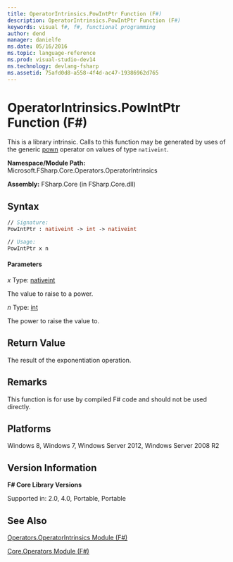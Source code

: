 ```yaml
---
title: OperatorIntrinsics.PowIntPtr Function (F#)
description: OperatorIntrinsics.PowIntPtr Function (F#)
keywords: visual f#, f#, functional programming
author: dend
manager: danielfe
ms.date: 05/16/2016
ms.topic: language-reference
ms.prod: visual-studio-dev14
ms.technology: devlang-fsharp
ms.assetid: 75afd0d8-a558-4f4d-ac47-19386962d765
---
```


# OperatorIntrinsics.PowIntPtr Function (F#)

This is a library intrinsic. Calls to this function may be generated by uses of the generic [pown](https://msdn.microsoft.com/library/c6163b1d-a8f9-4a87-8704-f34d8b2918ff) operator on values of type `nativeint`.

**Namespace/Module Path:** Microsoft.FSharp.Core.Operators.OperatorIntrinsics

**Assembly:** FSharp.Core (in FSharp.Core.dll)


## Syntax

```fsharp
// Signature:
PowIntPtr : nativeint -> int -> nativeint

// Usage:
PowIntPtr x n
```

#### Parameters
*x*
Type: [nativeint](https://msdn.microsoft.com/library/f8478c3e-fff5-4f10-82cf-4bedfe305f7b)


The value to raise to a power.


*n*
Type: [int](https://msdn.microsoft.com/library/025d5455-3622-4ea5-9573-3ecbd4ee1375)


The power to raise the value to.

## Return Value

The result of the exponentiation operation.

## Remarks
This function is for use by compiled F# code and should not be used directly.

## Platforms
Windows 8, Windows 7, Windows Server 2012, Windows Server 2008 R2

## Version Information
**F# Core Library Versions**

Supported in: 2.0, 4.0, Portable, Portable

## See Also
[Operators.OperatorIntrinsics Module &#40;F&#35;&#41;](Operators.OperatorIntrinsics-Module-%5BFSharp%5D.md)

[Core.Operators Module &#40;F&#35;&#41;](Core.Operators-Module-%5BFSharp%5D.md)
